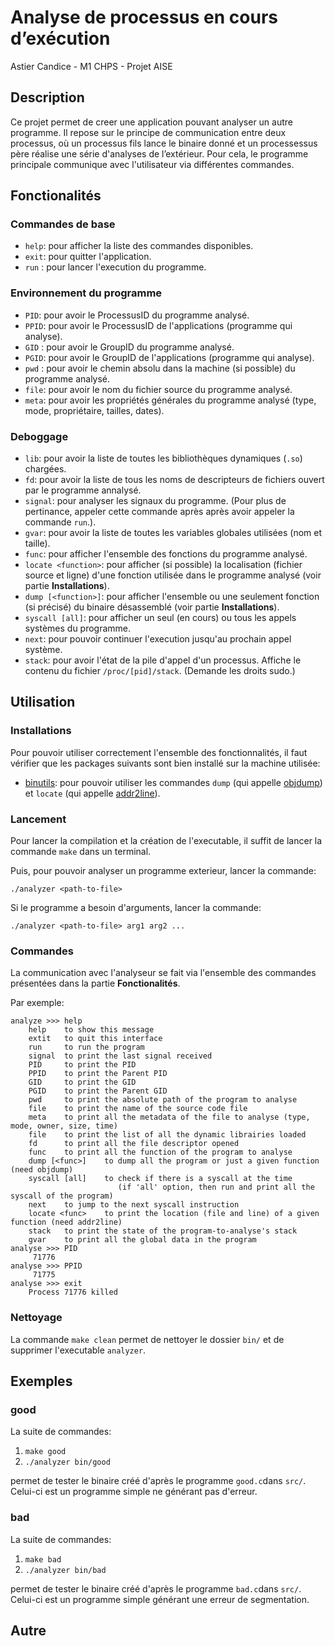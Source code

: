 # Analyse de processus en cours d’exécution
Astier Candice - M1 CHPS - Projet AISE

## Description

Ce projet permet de creer une application pouvant analyser un autre programme. Il repose sur le principe de communication entre deux processus, où un processus fils lance le binaire donné et un processessus père réalise une série d'analyses de l’extérieur.
Pour cela, le programme principale communique avec l'utilisateur via différentes commandes.

## Fonctionalités

### Commandes de base
* `help`: pour afficher la liste des commandes disponibles.
* `exit`: pour quitter l'application.
* `run` : pour lancer l'execution du programme.

### Environnement du programme
* `PID`: pour avoir le ProcessusID du programme analysé.
* `PPID`: pour avoir le ProcessusID de l'applications (programme qui analyse).
* `GID` : pour avoir le GroupID du programme analysé.
* `PGID`: pour avoir le GroupID de l'applications (programme qui analyse).
* `pwd` : pour avoir le chemin absolu dans la machine (si possible) du programme analysé.
* `file`: pour avoir le nom du fichier source du programme analysé.
* `meta`: pour avoir les propriétés générales du programme analysé (type, mode, propriétaire, tailles, dates).

### Deboggage
* `lib`: pour avoir la liste de toutes les bibliothèques dynamiques (`.so`) chargées.
* `fd`: pour avoir la liste de tous les noms de descripteurs de fichiers ouvert par le programme annalysé.
* `signal`: pour analyser les signaux du programme. (Pour plus de pertinance, appeler cette commande après après avoir appeler la commande `run`.).
* `gvar`: pour avoir la liste de toutes les variables globales utilisées (nom et taille).
* `func`: pour afficher l'ensemble des fonctions du programme analysé.
* `locate <function>`: pour afficher (si possible) la localisation (fichier source et ligne) d'une fonction utilisée dans le programme analysé (voir partie __Installations__).
* `dump [<function>]`: pour afficher l'ensemble ou une seulement fonction (si précisé) du binaire désassemblé (voir partie __Installations__).
* `syscall [all]`: pour afficher un seul (en cours) ou tous les appels systèmes du programme.
* `next`: pour pouvoir continuer l'execution jusqu'au prochain appel système.
* `stack`: pour avoir l'état de la pile d'appel d'un processus. Affiche le contenu du fichier `/proc/[pid]/stack`. (Demande les droits sudo.)

## Utilisation

### Installations

Pour pouvoir utiliser correctement l'ensemble des fonctionnalités, il faut vérifier que les packages suivants sont bien installé sur la machine utilisée:
* [binutils](https://www.gnu.org/software/binutils/): pour pouvoir utiliser les commandes `dump` (qui appelle [objdump](https://linux.die.net/man/1/objdump "man objdump")) et `locate` (qui appelle [addr2line](https://linux.die.net/man/1/addr2line "man addr2line")).

### Lancement

Pour lancer la compilation et la création de l'executable, il suffit de lancer la commande `make` dans un terminal.

Puis, pour pouvoir analyser un programme exterieur, lancer la commande:

`./analyzer <path-to-file>`

Si le programme a besoin d'arguments, lancer la commande:

`./analyzer <path-to-file> arg1 arg2 ...`

### Commandes

La communication avec l'analyseur se fait via l'ensemble des commandes présentées dans la partie __Fonctionalités__.

Par exemple:
```
analyze >>> help
	help    to show this message
	extit   to quit this interface
	run     to run the program
	signal  to print the last signal received
	PID     to print the PID
	PPID    to print the Parent PID
	GID     to print the GID
	PGID    to print the Parent GID
	pwd     to print the absolute path of the program to analyse
	file    to print the name of the source code file
	meta    to print all the metadata of the file to analyse (type, mode, owner, size, time)
	file    to print the list of all the dynamic librairies loaded
	fd      to print all the file descriptor opened
	func    to print all the function of the program to analyse
	dump [<func>]    to dump all the program or just a given function (need objdump)
	syscall [all]    to check if there is a syscall at the time
                        (if 'all' option, then run and print all the syscall of the program)
	next    to jump to the next syscall instruction
	locate <func>    to print the location (file and line) of a given function (need addr2line)
	stack   to print the state of the program-to-analyse's stack
	gvar    to print all the global data in the program
analyse >>> PID
	 71776
analyse >>> PPID
	 71775
analyse >>> exit
	Process 71776 killed
```

### Nettoyage

La commande `make clean` permet de nettoyer le dossier `bin/` et de supprimer l'executable `analyzer`.

## Exemples
### good
La suite de commandes:

1. `make good`
2. `./analyzer bin/good`

permet de tester le binaire créé d'après le programme `good.c`dans `src/`. Celui-ci est un programme simple ne générant pas d'erreur.

### bad
La suite de commandes:

1. `make bad`
2. `./analyzer bin/bad`

permet de tester le binaire créé d'après le programme `bad.c`dans `src/`. Celui-ci est un programme simple générant une erreur de segmentation.

## Autre
